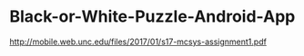 # Black-or-White-Puzzle-Android-App
http://mobile.web.unc.edu/files/2017/01/s17-mcsys-assignment1.pdf

